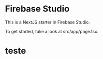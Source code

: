 # Firebase Studio

This is a NextJS starter in Firebase Studio.

To get started, take a look at src/app/page.tsx.
# teste
